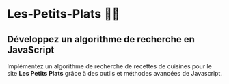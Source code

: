 # Les-Petits-Plats 👨‍🍳

## Développez un algorithme de recherche en JavaScript
Implémentez un algorithme de recherche de recettes de cuisines pour le site **Les Petits Plats** grâce à des outils et méthodes avancées de Javascript.